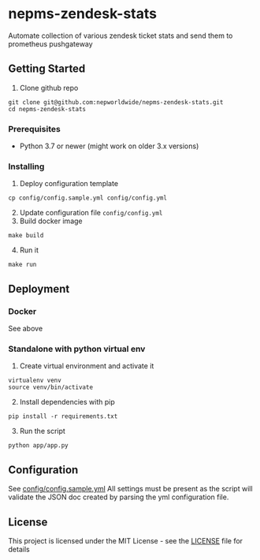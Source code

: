 # nepms-zendesk-stats

Automate collection of various zendesk ticket stats and send them to prometheus pushgateway

## Getting Started
1. Clone github repo
```shell script
git clone git@github.com:nepworldwide/nepms-zendesk-stats.git
cd nepms-zendesk-stats
```

### Prerequisites
- Python 3.7 or newer (might work on older 3.x versions)

### Installing

1. Deploy configuration template
```shell script
cp config/config.sample.yml config/config.yml
```
2. Update configuration file `config/config.yml`
3. Build docker image
```shell script
make build
```
4. Run it
```shell script
make run
```

## Deployment

### Docker
See above

### Standalone with python virtual env

1. Create virtual environment and activate it
```shell script
virtualenv venv
source venv/bin/activate
```

2. Install dependencies with pip
```shell script
pip install -r requirements.txt
```

3. Run the script
```shell script
python app/app.py
```

## Configuration

See [config/config.sample.yml](config/config.sample.yml)
All settings must be present as the script will validate the JSON doc created by parsing the yml configuration file.

## License

This project is licensed under the MIT License - see the [LICENSE](LICENSE) file for details

